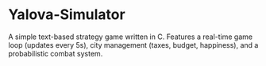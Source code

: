 # Yalova-Simulator
A simple text-based strategy game written in C. Features a real-time game loop (updates every 5s), city management (taxes, budget, happiness), and a probabilistic combat system.
